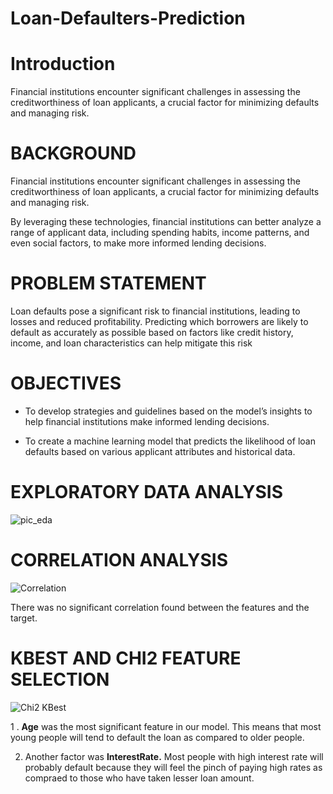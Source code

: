 # Loan-Defaulters-Prediction
# Introduction
Financial institutions encounter significant challenges in assessing the creditworthiness of loan applicants, a crucial factor for minimizing defaults and managing risk.

# BACKGROUND
Financial institutions encounter significant challenges in assessing the creditworthiness of loan applicants, a crucial factor for minimizing defaults and managing risk. 

By leveraging these technologies, financial institutions can better analyze a range of applicant data, including spending habits, income patterns, and even social factors, to make more informed lending decisions.

# PROBLEM STATEMENT
Loan defaults pose a significant risk to financial institutions, leading to losses and reduced profitability. Predicting which borrowers are likely to default as accurately as possible based on factors like credit history, income, and loan characteristics can help mitigate this risk

# OBJECTIVES
- To develop strategies and guidelines based on the model’s insights to help financial institutions make informed lending decisions.

- To create a machine learning model that predicts the likelihood of loan defaults based on various applicant attributes and historical data.

# EXPLORATORY DATA ANALYSIS

![pic_eda](https://github.com/user-attachments/assets/bb4c9880-c17d-4f3a-ba50-00b92735e048)

# CORRELATION ANALYSIS

![Correlation](https://github.com/user-attachments/assets/d1aeed32-d21a-4627-a9d5-02e100ce52a6)

There was no significant correlation found between the features and the target.

# KBEST AND CHI2 FEATURE SELECTION

![Chi2   KBest](https://github.com/user-attachments/assets/cd1019cb-eda7-431c-bbd1-813f8d1535e2)

1 . **Age** was the most significant feature in our model. This means that most young people will tend to default the loan as compared to older people. 

2. Another factor was **InterestRate.** Most people with high interest rate will probably default because they will feel the pinch of paying high rates as compraed to those who have taken lesser loan amount. 

